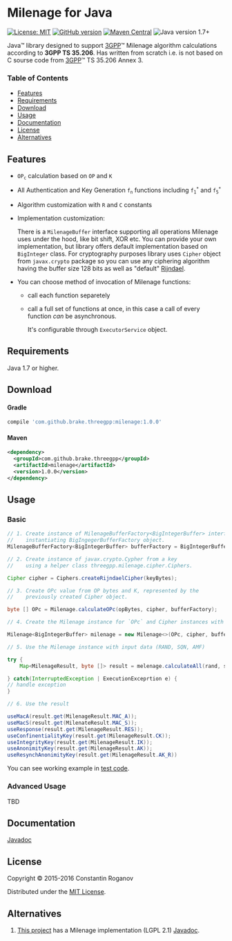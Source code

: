 # Milenage for Java

[![License: MIT](https://img.shields.io/badge/license-MIT-blue.svg?style=flat)](https://opensource.org/licenses/MIT) [![GitHub version](https://badge.fury.io/gh/brake%2Fmilenage.svg)](https://badge.fury.io/gh/brake%2Fmilenage) [![Maven Central](https://maven-badges.herokuapp.com/maven-central/com.github.brake.threegpp/milenage/badge.svg?style=flat-square)](https://maven-badges.herokuapp.com/maven-central/com.github.brake.threegpp/milenage) ![Java version 1.7+](https://img.shields.io/badge/Java_version-1.7+-green.svg?style=flat-square) 

Java™ library designed to support [3GPP](http://www.3gpp.org)™ Milenage algorithm calculations according to **3GPP TS 35.206**.
Has written from scratch i.e. is not based on C sourse code from [3GPP](http://www.3gpp.org)™ TS 35.206 Annex 3.

### Table of Contents

* [Features](#features)
* [Requirements](#requirements)
* [Download](#download)
* [Usage](#usage)
* [Documentation](#documentation)
* [License](#license)
* [Alternatives](#alternatives)

## Features
 
 * <code>OP<sub>c</sub></code> calculation based on `OP` and `K`
 * All Authentication and Key Generation <code>f<sub>n</sub></code> functions including <code>f<sub>1</sub><sup>\*</sup></code> and <code>f<sub>5</sub><sup>\*</sup></code>
 * Algorithm customization with `R` and `C` constants 
 * Implementation customization:
 
    There is a `MilenageBuffer` interface supporting all operations Milenage uses under the hood, like bit shift, XOR etc.
    You can provide your own implementation, but library offers default implementation based on `BigInteger` class.
    For cryptography purposes library uses `Cipher` object from `javax.crypto` package so you can use any ciphering algorithm having the buffer size 128 bits as well as "default" [Rijndael](https://en.wikipedia.org/wiki/Advanced_Encryption_Standard?oldformat=true).
 
 * You can choose method of invocation of Milenage functions:
 
    * call each function separetely
    * call a full set of functions at once, in this case a call of every function _can_ be asynchronous.
        
        It's configurable through `ExecutorService` object.
        
## Requirements

Java 1.7 or higher.

## Download

#### Gradle

```gradle
compile 'com.github.brake.threegpp:milenage:1.0.0'
```

#### Maven

```xml
<dependency>
  <groupId>com.github.brake.threegpp</groupId>
  <artifactId>milenage</artifactId>
  <version>1.0.0</version>
</dependency>
```

## Usage
### Basic

```java
// 1. Create instance of MilenageBufferFactory<BigIntegerBuffer> interface by
//    instantiating BigIngegerBufferFactory object.
MilenageBufferFactory<BigIntegerBuffer> bufferFactory = BigIntegerBufferFactory.getInstance();

// 2. Create instance of javax.crypto.Cypher from a key
//    using a helper class threegpp.milenage.cipher.Ciphers.

Cipher cipher = Ciphers.createRijndaelCipher(keyBytes);

// 3. Create OPc value from OP bytes and K, represented by the
//    previously created Cipher object.

byte [] OPc = Milenage.calculateOPc(opBytes, cipher, bufferFactory);

// 4. Create the Milenage instance for `OPc` and Cipher instances with MilenageBufferFactory.

Milenage<BigIntegerBuffer> milenage = new Milenage<>(OPc, cipher, bufferFactory);

// 5. Use the Milenage instance with input data (RAND, SQN, AMF)

try {
    Map<MilenageResult, byte []> result = melenage.calculateAll(rand, sqn, amf, Executors.newCachedThreadPull);

} catch(InterruptedException | ExecutionExceprtion e) {
// handle exception
}

// 6. Use the result

useMacA(result.get(MilenageResult.MAC_A));
useMacS(result.get(MilenateResult.MAC_S));
useResponse(result.get(MilenageResult.RES));
useConfinentialityKey(result.get(MilenageResult.CK));
useIntegrityKey(result.get(MilenageResult.IK));
useAnonimityKey(result.get(MilenageResult.AK));
useResynchAnonimityKey(result.get(MilenageResult.AK_R))


```

You can see working example in [test code](src/test/java/threegpp/milenage/MilenageTest.java).

### Advanced Usage

TBD

## Documentation

[Javadoc](https://brake.github.io/milenage/)

## License

Copyright © 2015-2016 Constantin Roganov

Distributed under the [MIT License](https://opensource.org/licenses/MIT).  

## Alternatives

1. [This project](http://www.ict-adamantium.eu/SIP-Agent/) has a Milenage implementation (LGPL 2.1)  [Javadoc](http://www.ict-adamantium.eu/SIP-Agent/javadoc/net/java/sip/communicator/sip/security/Milenage.html).
